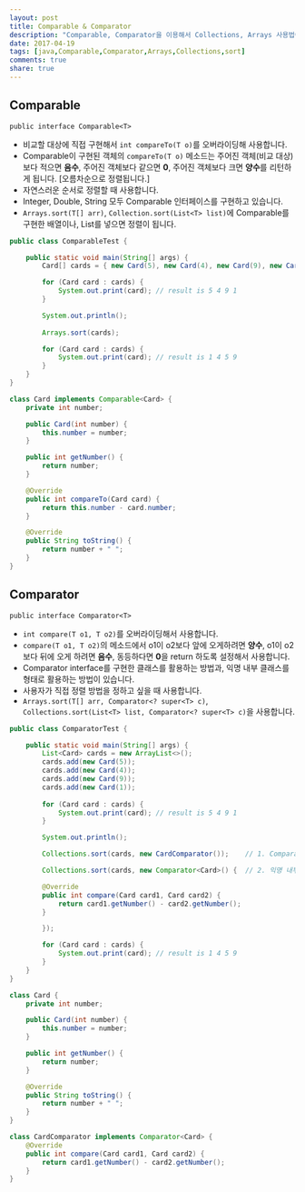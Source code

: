 ```yaml
---
layout: post
title: Comparable & Comparator
description: "Comparable, Comparator을 이용해서 Collections, Arrays 사용법에 대해서 기술"
date: 2017-04-19
tags: [java,Comparable,Comparator,Arrays,Collections,sort]
comments: true
share: true
---
```

## Comparable
`public interface Comparable<T>`
- 비교할 대상에 직접 구현해서 `int compareTo(T o)`를 오버라이딩해 사용합니다.
- Comparable이 구현된 객체의 `compareTo(T o)` 메소드는 주어진 객체(비교 대상)보다 적으면 **음수**, 주어진 객체보다 같으면 **0**, 주어진 객체보다 크면 **양수**를 리턴하게 됩니다. [오름차순으로 정렬됩니다.] 
- 자연스러운 순서로 정렬할 때 사용합니다.
- Integer, Double, String 모두 Comparable 인터페이스를 구현하고 있습니다.
- `Arrays.sort(T[] arr)`, `Collection.sort(List<T> list)`에 Comparable를 구현한 배열이나, List를 넣으면 정렬이 됩니다.

```java
public class ComparableTest {

    public static void main(String[] args) {
        Card[] cards = { new Card(5), new Card(4), new Card(9), new Card(1) };

        for (Card card : cards) {
            System.out.print(card); // result is 5 4 9 1
        }

        System.out.println();
        
        Arrays.sort(cards);

        for (Card card : cards) {
            System.out.print(card); // result is 1 4 5 9
        }
    }
}

class Card implements Comparable<Card> {
    private int number;

    public Card(int number) {
        this.number = number;
    }

    public int getNumber() {
        return number;
    }

    @Override
    public int compareTo(Card card) {
        return this.number - card.number;
    }

    @Override
    public String toString() {
        return number + " ";
    }
}
```

## Comparator
`public interface Comparator<T>`
- `int compare(T o1, T o2)`를 오버라이딩해서 사용합니다.
- `compare(T o1, T o2)`의 메소드에서 o1이 o2보다 앞에 오게하려면 **양수**, o1이 o2보다 뒤에 오게 하려면 **음수**, 동등하다면 **0**을 return 하도록 설정해서 사용합니다.
- Comparator interface를 구현한 클래스를 활용하는 방법과, 익명 내부 클래스를 형태로 활용하는 방법이 있습니다.
- 사용자가 직접 정렬 방법을 정하고 싶을 때 사용합니다.
- `Arrays.sort(T[] arr, Comparator<? super<T> c)`, `Collections.sort(List<T> list, Comparator<? super<T> c)`을 사용합니다.

```java
public class ComparatorTest {

    public static void main(String[] args) {
        List<Card> cards = new ArrayList<>();
        cards.add(new Card(5));
        cards.add(new Card(4));
        cards.add(new Card(9));
        cards.add(new Card(1));
        
        for (Card card : cards) {
            System.out.print(card); // result is 5 4 9 1
        }

        System.out.println();

        Collections.sort(cards, new CardComparator());    // 1. Comparator 구현한 클래스 활용

        Collections.sort(cards, new Comparator<Card>() {  // 2. 익명 내부 클래스 활용

        @Override
        public int compare(Card card1, Card card2) {
            return card1.getNumber() - card2.getNumber();
        }

        });

        for (Card card : cards) {
            System.out.print(card); // result is 1 4 5 9
        }
    }
}

class Card {
    private int number;

    public Card(int number) {
        this.number = number;
    }

    public int getNumber() {
        return number;
    }

    @Override
    public String toString() {
        return number + " ";
    }
}

class CardComparator implements Comparator<Card> {
    @Override
    public int compare(Card card1, Card card2) {
        return card1.getNumber() - card2.getNumber();
    }
}

```